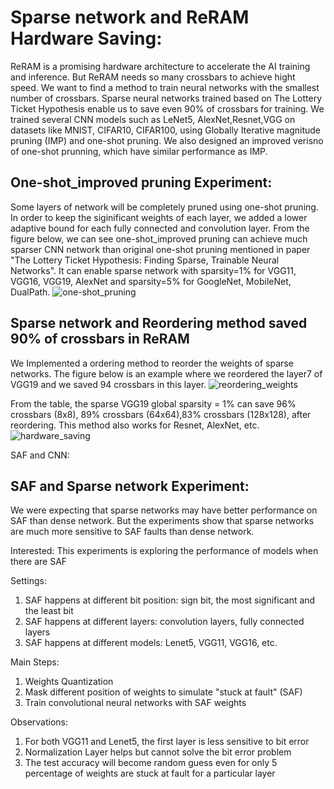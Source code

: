 

# Sparse network and ReRAM Hardware Saving:
    
ReRAM is a promising hardware architecture to accelerate the AI training and inference. But ReRAM needs so many crossbars to achieve hight speed. We want to find a method to train neural networks with the smallest number of crossbars. Sparse neural networks trained based on The Lottery Ticket Hypothesis enable us to save even 90% of crossbars for training. We trained several CNN models such as LeNet5, AlexNet,Resnet,VGG on datasets like MNIST, CIFAR10, CIFAR100, using Globally Iterative magnitude pruning (IMP) and one-shot pruning.  We also designed an improved verisno of one-shot prunning, which have similar performance as IMP. 


## One-shot_improved pruning Experiment:
Some layers of network will be completely pruned using one-shot pruning. In order to keep the siginificant weights of each layer, we added a lower adaptive bound for each fully connected and convolution layer. 
From the figure below, we can see one-shot_improved pruning can achieve much sparser CNN network than original one-shot pruning mentioned in paper "The Lottery Ticket Hypothesis: Finding Sparse, Trainable Neural Networks".
It can enable sparse network with sparsity=1% for  VGG11, VGG16, VGG19, AlexNet and sparsity=5% for GoogleNet, MobileNet, DualPath.
![one-shot_pruning](https://user-images.githubusercontent.com/49976598/132153853-4a084058-245b-4c4c-9373-25f6ba618fc7.jpg)


## Sparse network and Reordering method saved 90% of crossbars in ReRAM
We Implemented a ordering method to reorder the weights of sparse networks. The figure below is an example where we reordered the layer7 of VGG19 and we saved 94 crossbars in this layer.
![reordering_weights](https://user-images.githubusercontent.com/49976598/132153863-d1ad9cff-cd63-484c-856d-6a863de667c1.jpg)

From the table, the sparse VGG19 global sparsity = 1% can save 96% crossbars (8x8), 89% crossbars (64x64),83% crossbars (128x128), after reordering. This method also works for Resnet, AlexNet, etc.
![hardware_saving](https://user-images.githubusercontent.com/49976598/132155734-15b62876-0fe7-4f85-bcc1-72c8125e8efe.jpg)



SAF and CNN:


## SAF and Sparse network Experiment:
We were expecting that sparse networks may have better performance on SAF than dense network.
But the experiments show that sparse networks are much more sensitive to SAF faults than dense network.

Interested:
This experiments is exploring the performance of models when there are SAF

Settings:
1. SAF happens at different bit position: sign bit, the most significant and the least bit
2. SAF happens at different layers: convolution layers, fully connected layers
4. SAF happens at different models: Lenet5, VGG11, VGG16, etc.

Main Steps:
1. Weights Quantization
2. Mask different position of weights to simulate "stuck at fault" (SAF)
3. Train convolutional neural networks with SAF weights

Observations:
1. For both VGG11 and Lenet5, the first layer is less sensitive to bit error
2. Normalization Layer helps but cannot solve the bit error problem
3. The test accuracy will become random guess even for only 5 percentage of weights are stuck at fault for a particular layer

